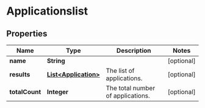 # Applicationslist

## Properties
Name | Type | Description | Notes
------------ | ------------- | ------------- | -------------
**name** | **String** |  |  [optional]
**results** | [**List&lt;Application&gt;**](Application.md) | The list of applications. |  [optional]
**totalCount** | **Integer** | The total number of applications. |  [optional]
